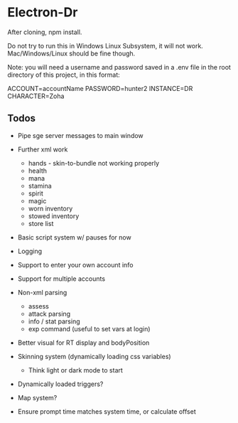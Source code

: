 # Electron-Dr

After cloning, npm install.

Do not try to run this in Windows Linux Subsystem, it will not work. Mac/Windows/Linux should be fine though.

Note: you will need a username and password saved in a .env file in the root directory of this project, in this format:

ACCOUNT=accountName
PASSWORD=hunter2
INSTANCE=DR
CHARACTER=Zoha

## Todos

- Pipe sge server messages to main window

- Further xml work
  - hands - skin-to-bundle not working properly
  - health
  - mana
  - stamina
  - spirit
  - magic
  - worn inventory
  - stowed inventory
  - store list

- Basic script system w/ pauses for now

- Logging

- Support to enter your own account info
- Support for multiple accounts

- Non-xml parsing
  - assess
  - attack parsing
  - info / stat parsing
  - exp command (useful to set vars at login)

- Better visual for RT display and bodyPosition

- Skinning system (dynamically loading css variables)
  - Think light or dark mode to start

- Dynamically loaded triggers?

- Map system?

- Ensure prompt time matches system time, or calculate offset